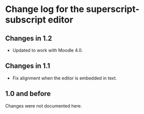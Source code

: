 # Change log for the superscript-subscript editor

## Changes in 1.2

* Updated to work with Moodle 4.0.


## Changes in 1.1

* Fix alignment when the editor is embedded in text.


## 1.0 and before

Changes were not documented here.
